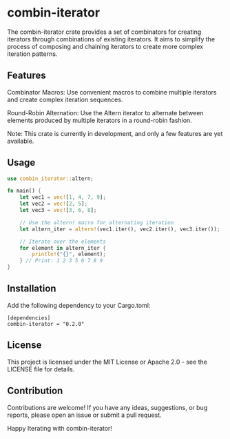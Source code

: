 # combin-iterator
The combin-iterator crate provides a set of combinators for creating iterators through combinations of existing iterators. It aims to simplify the process of composing and chaining iterators to create more complex iteration patterns.

## Features
Combinator Macros: Use convenient macros to combine multiple iterators and create complex iteration sequences.

Round-Robin Alternation: Use the Altern iterator to alternate between elements produced by multiple iterators in a round-robin fashion.

Note: This crate is currently in development, and only a few features are yet available.

## Usage
```rust
use combin_iterator::altern;

fn main() {
    let vec1 = vec![1, 4, 7, 9];
    let vec2 = vec![2, 5];
    let vec3 = vec![3, 6, 8];

    // Use the altern! macro for alternating iteration
    let altern_iter = altern!(vec1.iter(), vec2.iter(), vec3.iter());

    // Iterate over the elements
    for element in altern_iter {
        println!("{}", element);
    } // Print: 1 2 3 5 6 7 8 9
}
```

## Installation
Add the following dependency to your Cargo.toml:
```t
[dependencies]
combin-iterator = "0.2.0"
```

## License
This project is licensed under the MIT License or Apache 2.0 - see the LICENSE file for details.

## Contribution
Contributions are welcome! If you have any ideas, suggestions, or bug reports, please open an issue or submit a pull request.

Happy Iterating with combin-iterator!
